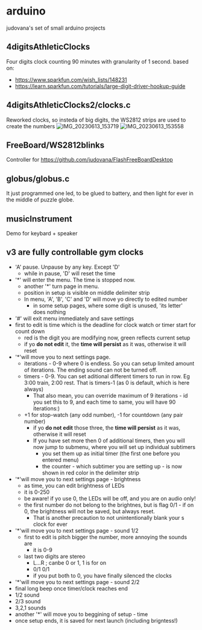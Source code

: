 # arduino
judovana's set of small arduino projects

## 4digitsAthleticClocks
Four digits clock  counting 90 minutes with granularity of  1 second.
based on:
 * https://www.sparkfun.com/wish_lists/148231
 * https://learn.sparkfun.com/tutorials/large-digit-driver-hookup-guide

## 4digitsAthleticClocks2/clocks.c
Reworked clocks, so insteda of big digits, the WS2812 strips are used to create the numbers
![IMG_20230613_153719](https://github.com/judovana/arduino/assets/2904395/f5ddc7f7-9222-4057-90e2-a7357116640d)
![IMG_20230613_153558](https://github.com/judovana/arduino/assets/2904395/faab41dc-6596-4d06-8f9c-46e733e76fc9)


## FreeBoard/WS2812blinks
Controller for https://github.com/judovana/FlashFreeBoardDesktop

## globus/globus.c
It just programmed one led, to be glued to battery, and then light for ever in the middle of puzzle globe.

## musicInstrument
Demo for keybard + speaker

## v3 are fully controllable gym clocks
 * 'A' pause. Unpause by any key. Except 'D'
   * while in pause, 'D' will reset the time
 * '*' will enter the menu. The time is stopped now.
   * another '*' turn page in menu.
   * position in setup is visible on middle delimiter strip
   * In menu, 'A', 'B', 'C' and 'D' will move yo directly to edited number
     * in some setup pages, where some digit is unused, 'its letter' does nothing
 * '#' will exit menu immediately and save settings
 * first to edit is time which is the deadline for clock watch or timer start for count down
   * red is the digit you are modifying now, green reflects current setup
   * if yo **do not edit** it, the **time will persist** as it was, otherwise it will reset
 * '*'will move you to next settings page.
   * iterations - 0-9 where 0 is endless. So you can setup limited amount of iterations. The ending sound can not be turned off.
   * timers - 0-9. You can set aditional different timers to run in row. Eg 3:00 train, 2:00 rest. That is timers-1 (as 0 is default, which is here always)
     * That also mean, you can override maximum of 9 iterations - id you set this to 9, and each time to same, you will have 90 iterations:)
   * +1 for stop-watch (any odd number), -1 for countdown (any pair number)
     * if yo **do not edit** those three, the **time will persist** as it was, otherwise it will reset
     * If you have set more then 0 of additional timers, then you will now jump to submenu, where you will set up individual subtimers
       * you set them up as initial timer (the first one before you entered menu)
       * the counter - which subtimer you are setting up - is now shown in red color in the delimiter strip
 * '*'will move you to next settings page - brightness
    * as time, you can edit brightness of LEDs
    * it is 0-250
    * be aware!  if yo use 0, the LEDs will be off, and you are on audio only!
    * the first number do not belong to the brightnes, but is flag 0/1 - if on 0, the brightness will not be saved, but always reset.
      * That is another precaution to not unintentionally blank your s clock for ever
 * '*'will move you to next settings page - sound 1/2
    * first to edit is pitch bigger the number, more annoying the sounds are
      * it is 0-9
    * last two digits are stereo
      * L...R ; canbe 0 or 1, 1 is for on
      * 0/1 0/1
      * if you put both to 0, you have finally silenced the clocks
 * '*'will move you to next settings page - sound 2/2
  * final long beep once timer/clock reaches end
  * 1/2 sound
  * 2/3 sound
  * 3,2,1 sounds
 *  another '*' will move you to beggining of setup - time
 *  once setup ends, it is saved for next launch (including brigntess!)
